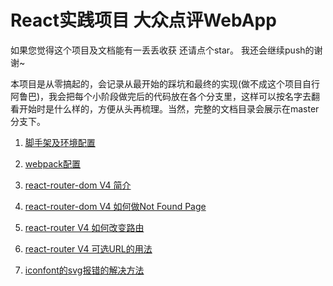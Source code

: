 # React实践项目 大众点评WebApp

如果您觉得这个项目及文档能有一丢丢收获 还请点个star。 我还会继续push的谢谢~

本项目是从零搞起的，会记录从最开始的踩坑和最终的实现(做不成这个项目自行阿鲁巴)，我会把每个小阶段做完后的代码放在各个分支里，这样可以按名字去翻看开始时是什么样的，方便从头再梳理。当然，完整的文档目录会展示在master分支下。

1. [脚手架及环境配置](./docs/脚手架及环境配置.md)

2. [webpack配置](./docs/webpack配置.md)

3. [react-router-dom V4 简介](./docs/react-router-domV4简介.md)

4. [react-router-dom V4 如何做Not Found Page](./docs/react-routerV4的Page%20Not%20Found该怎么做.md)

5. [react-router V4 如何改变路由](./docs/react-routerV4如何改变路由.md)

6. [react-router V4 可选URL的用法](./docs/react-routerV4可选URL的用法.md)

7. [iconfont的svg报错的解决方法](./docs/iconfont的svg报错的解决方法.md)